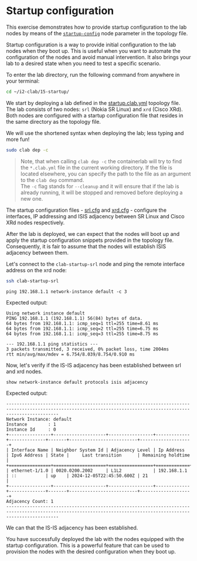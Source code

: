 # Startup configuration

This exercise demonstrates how to provide startup configuration to the lab nodes by means of the [`startup-config`](https://containerlab.dev/manual/nodes/#startup-config) node parameter in the topology file.

Startup configuration is a way to provide initial configuration to the lab nodes when they boot up. This is useful when you want to automate the configuration of the nodes and avoid manual intervention. It also brings your lab to a desired state when you need to test a specific scenario.

To enter the lab directory, run the following command from anywhere in your terminal:

```bash
cd ~/i2-clab/15-startup/
```

We start by deploying a lab defined in the [startup.clab.yml](startup.clab.yml) topology file. The lab consists of two nodes: `srl` (Nokia SR Linux) and `xrd` (Cisco XRd). Both nodes are configured with a startup configuration file that resides in the same directory as the topology file.

We will use the shortened syntax when deploying the lab; less typing and more fun!

```bash
sudo clab dep -c
```

> Note, that when calling `clab dep -c` the containerlab will try to find the `*.clab.yml` file in the current working directory. If the file is located elsewhere, you can specify the path to the file as an argument to the `clab dep` command.  
> The `-c` flag stands for `--cleanup` and it will ensure that if the lab is already running, it will be stopped and removed before deploying a new one.

The startup configuration files - [srl.cfg](srl.cfg) and [xrd.cfg](xrd.cfg) - configure the interfaces, IP addressing and ISIS adjacency between SR Linux and Cisco XRd nodes respectively.

After the lab is deployed, we can expect that the nodes will boot up and apply the startup configuration snippets provided in the topology file. Consequently, it is fair to assume that the nodes will establish ISIS adjacency between them.

Let's connect to the `clab-startup-srl` node and ping the remote interface address on the xrd node:

```bash
ssh clab-startup-srl
```

```srl
ping 192.168.1.1 network-instance default -c 3
```

Expected output:

```srl
Using network instance default
PING 192.168.1.1 (192.168.1.1) 56(84) bytes of data.
64 bytes from 192.168.1.1: icmp_seq=1 ttl=255 time=8.61 ms
64 bytes from 192.168.1.1: icmp_seq=2 ttl=255 time=6.75 ms
64 bytes from 192.168.1.1: icmp_seq=3 ttl=255 time=8.75 ms

--- 192.168.1.1 ping statistics ---
3 packets transmitted, 3 received, 0% packet loss, time 2004ms
rtt min/avg/max/mdev = 6.754/8.039/8.754/0.910 ms
```

Now, let's verify if the IS-IS adjacency has been established between srl and xrd nodes.

```srl
show network-instance default protocols isis adjacency
```

Expected output:

```srl
----------------------------------------------------------------------------------------------------------------------------------------------------------------
Network Instance: default
Instance        : 1
Instance Id     : 0
+----------------+--------------------+-----------------+-------------+--------------+-------+--------------------------+--------------------+
| Interface Name | Neighbor System Id | Adjacency Level | Ip Address  | Ipv6 Address | State |     Last transition      | Remaining holdtime |
+================+====================+=================+=============+==============+=======+==========================+====================+
| ethernet-1/1.0 | 0020.0200.2002     | L1L2            | 192.168.1.1 | ::           | up    | 2024-12-05T22:45:50.600Z | 21                 |
+----------------+--------------------+-----------------+-------------+--------------+-------+--------------------------+--------------------+
Adjacency Count: 1
----------------------------------------------------------------------------------------------------------------------------------------------------------------
```

We can that the IS-IS adjacency has been established.

You have successfully deployed the lab with the nodes equipped with the startup configuration. This is a powerful feature that can be used to provision the nodes with the desired configuration when they boot up.
